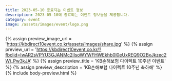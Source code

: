 ```yaml
---
title: 2023-05-10 종료되는 이벤트 정보
description: 2023-05-10에 종료되는 이벤트 정보들을 제공합니다.
category: event
image: /assets/images/event/logo.png
---
```

{% assign preview_image_url = 'https://kbdirect10event.co.kr/assets/images/share.jpg' %}
{% assign preview_url = 'https://kbdirect10event.co.kr/?fbclid=IwAR2sVPYU3GJANMc2lIsoWYWFHWEkhb0l0eUxREQ9O2BxJkzec2Wi_Pw3kJA' %}
{% assign preview_title = 'KB손해보험 다이렉트 10주년 이벤트' %}
{% assign preview_description = 'KB손해보험 다이렉트 10주년 축하해' %}
{% include body-preview.html %}